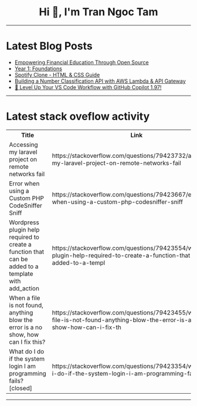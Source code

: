 <h1 align="center">Hi 👋, I'm Tran Ngoc Tam</h1>

---

# Latest Blog Posts 
<!-- BLOG-POST-LIST:START -->
- [Empowering Financial Education Through Open Source](https://dev.to/lisa_strato/empowering-financial-education-through-open-source-4pac)
- [Year 1: Foundations](https://dev.to/breschgn/year-1-foundations-55ea)
- [Spotify Clone - HTML &amp; CSS Guide](https://dev.to/_bhupeshk_/spotify-clone-html-css-guide-1e9)
- [Building a Number Classification API with AWS Lambda &amp; API Gateway](https://dev.to/hormogbolahan20/building-a-number-classification-api-with-aws-lambda-api-gateway-459n)
- [🚀 Level Up Your VS Code Workflow with GitHub Copilot 1.97!](https://dev.to/madzimai/level-up-your-vs-code-workflow-with-github-copilot-197-240c)
<!-- BLOG-POST-LIST:END -->

---

# Latest stack oveflow activity
<table>
  <tr><th>Title</th><th>Link</th></tr>
  <!-- STACKOVERFLOW:START --><tr><td>Accessing my laravel project on remote networks fail</td><td>https://stackoverflow.com/questions/79423732/accessing-my-laravel-project-on-remote-networks-fail</td></tr><tr><td>Error when using a Custom PHP CodeSniffer Sniff</td><td>https://stackoverflow.com/questions/79423667/error-when-using-a-custom-php-codesniffer-sniff</td></tr><tr><td>Wordpress plugin help required to create a function that can be added to a template with add_action</td><td>https://stackoverflow.com/questions/79423554/wordpress-plugin-help-required-to-create-a-function-that-can-be-added-to-a-templ</td></tr><tr><td>When a file is not found, anything blow the error is a no show, how can I fix this?</td><td>https://stackoverflow.com/questions/79423455/when-a-file-is-not-found-anything-blow-the-error-is-a-no-show-how-can-i-fix-th</td></tr><tr><td>What do I do if the system login I am programming fails? [closed]</td><td>https://stackoverflow.com/questions/79423354/what-do-i-do-if-the-system-login-i-am-programming-fails</td></tr><!-- STACKOVERFLOW:END -->
</table>

---


